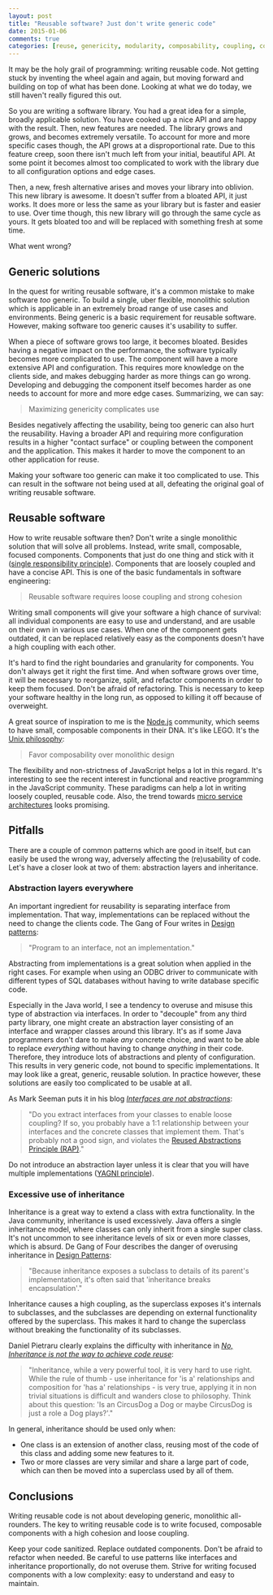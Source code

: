 ```yaml
---
layout: post
title: "Reusable software? Just don't write generic code"
date: 2015-01-06
comments: true
categories: [reuse, genericity, modularity, composability, coupling, cohesion]
---
```


It may be the holy grail of programming: writing reusable code. Not getting stuck by inventing the wheel again and again, but moving forward and building on top of what has been done. Looking at what we do today, we still haven't really figured this out.

So you are writing a software library. You had a great idea for a simple, broadly applicable solution. You have cooked up a nice API and are happy with the result. Then, new features are needed. The library grows and grows, and becomes extremely versatile. To account for more and more specific cases though, the API grows at a disproportional rate. Due to this feature creep, soon there isn't much left from your initial, beautiful API. At some point it becomes almost too complicated to work with the library due to all configuration options and edge cases.

Then, a new, fresh alternative arises and moves your library into oblivion. This new library is awesome. It doesn't suffer from a bloated API, it just works. It does more or less the same as your library but is faster and easier to use. Over time though, this new library will go through the same cycle as yours. It gets bloated too and will be replaced with something fresh at some time.

What went wrong?


## Generic solutions

In the quest for writing reusable software, it's a common mistake to make software *too* generic. To build a single, uber flexible, monolithic solution which is applicable in an extremely broad range of use cases and environments. Being generic is a basic requirement for reusable software. However, making software too generic causes it's usability to suffer.

When a piece of software grows too large, it becomes bloated. Besides having a negative impact on the performance, the software typically becomes more complicated to use. The component will have a more extensive API and configuration. This requires more knowledge on the clients side, and makes debugging harder as more things can go wrong. Developing and debugging the component itself becomes harder as one needs to account for more and more edge cases. Summarizing, we can say:

> Maximizing genericity complicates use

Besides negatively affecting the usability, being too generic can also hurt the reusability. Having a broader API and requiring more configuration results in a higher "contact surface" or coupling between the component and the application. This makes it harder to move the component to an other application for reuse.

Making your software too generic can make it too complicated to use. This can result in the software not being used at all, defeating the original goal of writing reusable software.


## Reusable software

How to write reusable software then? Don't write a single monolithic solution that will solve all problems. Instead, write small, composable, focused components.
Components that just do one thing and stick with it ([single responsibility principle](http://www.wikiwand.com/en/Single_responsibility_principle)). Components that are loosely coupled and have a concise API. This is one of the basic fundamentals in software engineering:

> Reusable software requires loose coupling and strong cohesion

Writing small components will give your software a high chance of survival: all individual components are easy to use and understand, and are usable on their own in various use cases. When one of the component gets outdated, it can be replaced relatively easy as the components doesn't have a high coupling with each other.

It's hard to find the right boundaries and granularity for components. You don't always get it right the first time. And when software grows over time, it will be necessary to reorganize, split, and refactor components in order to keep them focused. Don't be afraid of refactoring. This is necessary to keep your software healthy in the long run, as opposed to killing it off because of overweight.

A great source of inspiration to me is the [Node.js](http://nodejs.org/) community, which seems to have small, composable components in their DNA. It's like LEGO. It's the [Unix philosophy](http://www.wikiwand.com/en/Unix_philosophy):

> Favor composability over monolithic design

The flexibility and non-strictness of JavaScript helps a lot in this regard. It's interesting to see the recent interest in functional and reactive programming in the JavaScript community. These paradigms can help a lot in writing loosely coupled, reusable code. Also, the trend towards [micro service architectures](http://martinfowler.com/articles/microservices.html) looks promising.


## Pitfalls

There are a couple of common patterns which are good in itself, but can easily be used the wrong way, adversely affecting the (re)usability of code. Let's have a closer look at two of them: abstraction layers and inheritance.


### Abstraction layers everywhere

An important ingredient for reusability is separating interface from implementation. That way, implementations can be replaced without the need to change the clients code. The Gang of Four writes in [Design patterns](http://www.wikiwand.com/en/Design_Patterns):

> "Program to an interface, not an implementation."

Abstracting from implementations is a great solution when applied in the right cases. For example when using an ODBC driver to communicate with different types of SQL databases without having to write database specific code.

Especially in the Java world, I see a tendency to overuse and misuse this type of abstraction via interfaces. In order to "decouple" from any third party library, one might create an abstraction layer consisting of an interface and wrapper classes around this library. It's as if some Java programmers don't dare to make *any* concrete choice, and want to be able to replace *everything* without having to change *anything* in their code. Therefore, they introduce lots of abstractions and plenty of configuration. This results in very generic code, not bound to specific implementations. It may look like a great, generic, reusable solution. In practice however, these solutions are easily too complicated to be usable at all.

As Mark Seeman puts it in his blog *[Interfaces are not abstractions](http://blog.ploeh.dk/2010/12/02/Interfacesarenotabstractions/)*:

> "Do you extract interfaces from your classes to enable loose coupling? If so, you probably have a 1:1 relationship between your interfaces and the concrete classes that implement them. That's probably not a good sign, and violates the [Reused Abstractions Principle (RAP)](http://www.codemanship.co.uk/parlezuml/blog/?postid=934)."

Do not introduce an abstraction layer unless it is clear that you will have multiple implementations ([YAGNI principle](http://www.wikiwand.com/en/You_aren%27t_gonna_need_it)).


### Excessive use of inheritance

Inheritance is a great way to extend a class with extra functionality. In the Java community, inheritance is used excessively. Java offers a single inheritance model, where classes can only inherit from a single super class. It's not uncommon to see inheritance levels of six or even more classes, which is absurd. De Gang of Four describes the danger of overusing inheritance in [Design Patterns](http://www.wikiwand.com/en/Design_Patterns):

> "Because inheritance exposes a subclass to details of its parent's implementation, it's often said that 'inheritance breaks encapsulation'."

Inheritance causes a high coupling, as the superclass exposes it's internals to subclasses, and the subclasses are depending on external functionality offered by the superclass. This makes it hard to change the superclass without breaking the functionality of its subclasses.

Daniel Pietraru clearly explains the difficulty with inheritance in *[No, Inheritance is not the way to achieve code reuse](http://littletutorials.com/2008/06/23/inheritance-not-for-code-reuse/)*:

> "Inheritance, while a very powerful tool, it is very hard to use right. While the rule of thumb - use inheritance for 'is a' relationships and composition for 'has a' relationships - is very true, applying it in non trivial situations is difficult and wanders close to philosophy. Think about this question: 'Is an CircusDog a Dog or maybe CircusDog is just a role a Dog plays?'."

In general, inheritance should be used only when:
- One class is an extension of another class, reusing most of the code of this class and adding some new features to it.
- Two or more classes are very similar and share a large part of code, which can then be moved into a superclass used by all of them.


## Conclusions

Writing reusable code is not about developing generic, monolithic all-rounders. The key to writing reusable code is to write focused, composable components with a high cohesion and loose coupling.

Keep your code sanitized. Replace outdated components. Don't be afraid to refactor when needed. Be careful to use patterns like interfaces and inheritance proportionally, do not overuse them. Strive for writing focused components with a low complexity: easy to understand and easy to maintain.
